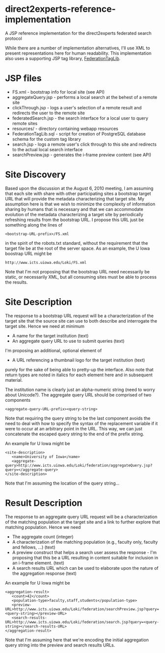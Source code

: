 # direct2experts-reference-implementation
A JSP reference implementation for the direct2experts federated search protocol

While there are a number of implementation alternatives, I'll use XML to present representations here for human readability.
This implementation also uses a supporting JSP tag library, [FederationTagLib](http://github.com/eichmann/FederationTagLib).

# JSP files

* FS.xml - bootstrap info for local site (see API)
* aggregateQuery.jsp - performs a local search at the behest of a remote site
* clickThrough.jsp - logs a user's selection of a remote result and redirects the user to the remote site
* federatedSearch.jsp - the search interface for a local user to query remote sites
* resources/ - directory containing webapp resources
* FederationTagLib.sql - script for creation of PostgreSQL database schema for the custom tag library
* search.jsp - logs a remote user's click through to this site and redirects to the actual local search interface
* searchPreview.jsp - generates the i-frame preview content (see API)

# Site Discovery

Based upon the discussion at the August 6, 2010 meeting, I am assuming that each site with share with other participating sites a bootstrap target URL that will provide the metadata characterizing that target site.  My assumption here is that we wish to minimize the complexity of information sharing by humans that is necessary and that we can accommodate evolution of the metadata characterizing a target site by periodically refreshing results from the bootstrap URL.  I propose this URL just be something along the lines of

```
<bootstrap-URL-prefix>/FS.xml
```

in the spirit of the robots.txt standard, without the requirement that the target file be at the root of the server space.  As an example, the U Iowa boostrap URL might be

```
http://www.icts.uiowa.edu/Loki/FS.xml
```

Note that I'm not proposing that the bootstrap URL need necessarily be static, or necessarily XML, but all consuming sites must be able to process the results.
# Site Description
The response to a bootstrap URL request will be a characterization of the target site that the source site can use to both describe and interrogate the target site.  Hence we need at minimum
* A name for the target institution (text)
* An aggregate query URL to use to submit queries (text)

I'm proposing an additional, optional element of

* A URL referencing a thumbnail logo for the target institution (text)

purely for the sake of being able to pretty-up the interface.  Also note that return types are noted in italics for each element here and in subsequent material.

The institution name is clearly just an alpha-numeric string (need to worry about Unicode?).  The aggregate query URL should be comprised of two components

```
<aggregate-query-URL-prefix><query-string>
```

Note that requiring the query string to be the last component avoids the need to deal with how to specify the syntax of the replacement variable if it were to occur at an arbitrary point in the URL.  This way, we can just concatenate the escaped query string to the end of the prefix string.

An example for U Iowa might be

```
<site-description>
   <name>University of Iowa</name>
   <aggregate-query>http://www.icts.uiowa.edu/Loki/federation/aggregateQuery.jsp?query=</aggregate-query>
</site-description>
```

Note that I'm assuming the location of the query string...
# Result Description
The response to an aggregate query URL request will be a characterization of the matching population at the target site and a link to further explore that matching population.  Hence we need
* The aggregate count (integer)
* A characterization of the matching population (e.g., faculty only, faculty and fellows, ...) (text)
* A preview construct that helps a search user assess the response - I'm proposing that this be a URL resulting in content suitable for inclusion in an i-frame element. (text)
* A search results URL which can be used to elaborate upon the nature of the aggregation response (text)

An example for U Iowa might be

```
<aggregation-result>
   <count>42</count>
   <population-type>faculty,staff,students</population-type>
   <preview-URL>http://www.icts.uiowa.edu/Loki/federation/searchPreview.jsp?query=<query-string></preview-URL>
   <search-results-URL>http://www.icts.uiowa.edu/Loki/federation/search.jsp?query=<query-string></search-results-URL>
</aggregation-result>
```

Note that I'm assuming here that we're encoding the initial aggregation query string into the preview and search results URLs.
